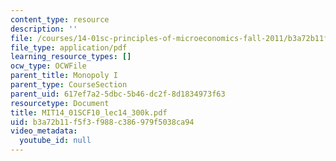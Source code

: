 ```yaml
---
content_type: resource
description: ''
file: /courses/14-01sc-principles-of-microeconomics-fall-2011/b3a72b11f5f3f988c386979f5038ca94_MIT14_01SCF10_lec14_300k.pdf
file_type: application/pdf
learning_resource_types: []
ocw_type: OCWFile
parent_title: Monopoly I
parent_type: CourseSection
parent_uid: 617ef7a2-5dbc-5b46-dc2f-8d1834973f63
resourcetype: Document
title: MIT14_01SCF10_lec14_300k.pdf
uid: b3a72b11-f5f3-f988-c386-979f5038ca94
video_metadata:
  youtube_id: null
---
```

